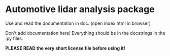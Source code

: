 # Automotive lidar analysis package

Use and read the documentation in doc. (open index.html in browser)

Don't add documentation here! Everything should be in the docstrings in the .py files.

**PLEASE READ the very short license file before using it!**